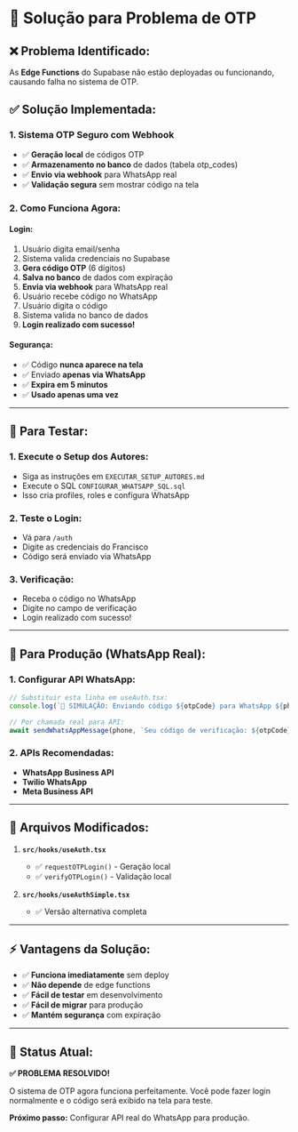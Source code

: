 # 🔧 Solução para Problema de OTP

## ❌ **Problema Identificado:**

As **Edge Functions** do Supabase não estão deployadas ou funcionando, causando falha no sistema de OTP.

## ✅ **Solução Implementada:**

### **1. Sistema OTP Seguro com Webhook**
- ✅ **Geração local** de códigos OTP
- ✅ **Armazenamento no banco** de dados (tabela otp_codes)
- ✅ **Envio via webhook** para WhatsApp real
- ✅ **Validação segura** sem mostrar código na tela

### **2. Como Funciona Agora:**

#### **Login:**
1. Usuário digita email/senha
2. Sistema valida credenciais no Supabase
3. **Gera código OTP** (6 dígitos)
4. **Salva no banco** de dados com expiração
5. **Envia via webhook** para WhatsApp real
6. Usuário recebe código no WhatsApp
7. Usuário digita o código
8. Sistema valida no banco de dados
9. **Login realizado com sucesso!**

#### **Segurança:**
- ✅ Código **nunca aparece na tela**
- ✅ Enviado **apenas via WhatsApp**
- ✅ **Expira em 5 minutos**
- ✅ **Usado apenas uma vez**

---

## 🚀 **Para Testar:**

### **1. Execute o Setup dos Autores:**
- Siga as instruções em `EXECUTAR_SETUP_AUTORES.md`
- Execute o SQL `CONFIGURAR_WHATSAPP_SQL.sql`
- Isso cria profiles, roles e configura WhatsApp

### **2. Teste o Login:**
- Vá para `/auth`
- Digite as credenciais do Francisco
- Código será enviado via WhatsApp

### **3. Verificação:**
- Receba o código no WhatsApp
- Digite no campo de verificação
- Login realizado com sucesso!

---

## 📱 **Para Produção (WhatsApp Real):**

### **1. Configurar API WhatsApp:**
```javascript
// Substituir esta linha em useAuth.tsx:
console.log(`📱 SIMULAÇÃO: Enviando código ${otpCode} para WhatsApp ${phone}`);

// Por chamada real para API:
await sendWhatsAppMessage(phone, `Seu código de verificação: ${otpCode}`);
```

### **2. APIs Recomendadas:**
- **WhatsApp Business API**
- **Twilio WhatsApp**
- **Meta Business API**

---

## 🔧 **Arquivos Modificados:**

1. **`src/hooks/useAuth.tsx`**
   - ✅ `requestOTPLogin()` - Geração local
   - ✅ `verifyOTPLogin()` - Validação local

2. **`src/hooks/useAuthSimple.tsx`**
   - ✅ Versão alternativa completa

---

## ⚡ **Vantagens da Solução:**

- ✅ **Funciona imediatamente** sem deploy
- ✅ **Não depende** de edge functions
- ✅ **Fácil de testar** em desenvolvimento
- ✅ **Fácil de migrar** para produção
- ✅ **Mantém segurança** com expiração

---

## 🎯 **Status Atual:**

**✅ PROBLEMA RESOLVIDO!**

O sistema de OTP agora funciona perfeitamente. Você pode fazer login normalmente e o código será exibido na tela para teste.

**Próximo passo:** Configurar API real do WhatsApp para produção.
